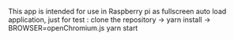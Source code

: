 This app is intended for use in Raspberry pi as fullscreen auto load application, just for test :
clone the repository -> yarn install -> BROWSER=openChromium.js yarn start 
